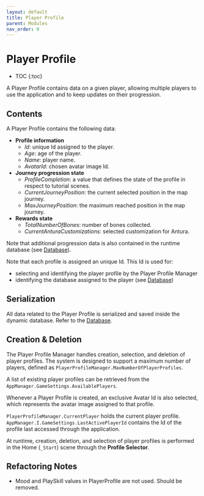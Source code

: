 ```yaml
---
layout: default
title: Player Profile
parent: Modules
nav_order: 0
---
```

# Player Profile

* TOC
{:toc}

A Player Profile contains data on a given player, allowing multiple players to use the application and to keep updates on their progression.

## Contents

A Player Profile contains the following data:

* **Profile information**
  * *Id*: unique Id assigned to the player.
  * *Age*: age of the player.
  * *Name*: player name.
  * *AvatarId*: chosen avatar image Id.
* **Journey progression state**
  * *ProfileCompletion*: a value that defines the state of the profile in respect to tutorial scenes.
  * *CurrentJourneyPosition*: the current selected position in the map journey.
  * *MaxJourneyPosition*: the maximum reached position in the map journey.
* **Rewards state**
  * *TotalNumberOfBones*: number of bones collected.
  * *CurrentAnturaCustomizations*: selected customization for Antura.

Note that additional progression data is also contained in the runtime database (see [Database](Database.md)).

Note that each profile is assigned an unique Id.
This Id is used for:

* selecting and identifying the player profile by the Player Profile Manager
* identifying the database assigned to the player (see [Database](Database.md))

## Serialization

All data related to the Player Profile is serialized and saved inside the dynamic database.
Refer to the [Database](Database.md).

## Creation & Deletion

The Player Profile Manager handles creation, selection, and deletion of player profiles.
The system is designed to support a maximum number of players, defined as `PlayerProfileManager.MaxNumberOfPlayerProfiles`.

A list of existing player profiles can be retrieved from the `AppManager.GameSettings.AvailablePlayers`.

Whenever a Player Profile is created, an exclusive Avatar Id is also selected, which represents the avatar image assigned to that profile.

`PlayerProfileManager.CurrentPlayer` holds the current player profile.
`AppManager.I.GameSettings.LastActivePlayerId` contains the Id of the profile last accessed through the application.

At runtime, creation, deletion, and selection of player profiles is performed in the Home (`_Start`) scene through the **Profile Selector**.


## Refactoring Notes

- Mood and PlaySkill values in PlayerProfile are not used. Should be removed.
